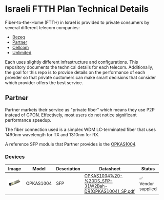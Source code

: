 # Israeli FTTH Plan Technical Details

Fiber-to-the-Home (FTTH) in Israel is provided to private consumers by several different telecom companies:

  - [Bezeq](https://www.bezeq.co.il/)
  - [Partner](https://www.partner.co.il/)
  - [Cellcom](https://cellcom.co.il/)
  - [Unlimited](https://www.unlimited.net.il/)

Each uses slightly different infrastructure and configurations. This repository documents the technical details for each telecom. Additionally, the goal for this repo is to provide details on the performance of each provider so that private customers can make smart decisions that consider which provider offers the best service.

## Partner

Partner markets their service as "private fiber" which means they use P2P instead of GPON. Effectively, most users do not notice significant performance speedup.

The fiber connection used is a simplex WDM LC-terminated fiber that uses 1490nm wavelength for TX and 1310nm for RX.

A reference SFP module that Partner provides is the [OPKAS1004](datasheets/OPKAS1004%20-%20DS_SFP-31W2Bah-DR(OPKAS1004)_SP.pdf).

### Devices

| Image | Model | Description | Datasheet | Status |
| ----- | ----- | ----------- | --------- | ------ |
| ![](imgs/OPKAS1004.01.png) | OPKAS1004 | SFP | [OPKAS1004%20-%20DS_SFP-31W2Bah-DR(OPKAS1004)_SP.pdf](datasheets/OPKAS1004%20-%20DS_SFP-31W2Bah-DR(OPKAS1004)_SP.pdf) | ✅ Vendor supplied |
